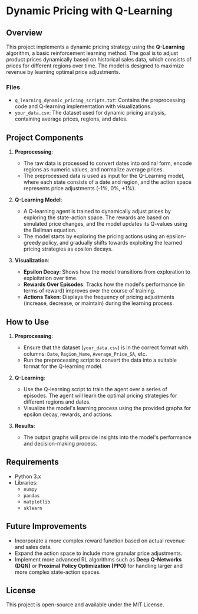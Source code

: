 
# Dynamic Pricing with Q-Learning

## Overview

This project implements a dynamic pricing strategy using the **Q-Learning** algorithm, a basic reinforcement learning method. The goal is to adjust product prices dynamically based on historical sales data, which consists of prices for different regions over time. The model is designed to maximize revenue by learning optimal price adjustments.

### Files

- `q_learning_dynamic_pricing_scripts.txt`: Contains the preprocessing code and Q-learning implementation with visualizations.
- `your_data.csv`: The dataset used for dynamic pricing analysis, containing average prices, regions, and dates.

## Project Components

1. **Preprocessing**:
   - The raw data is processed to convert dates into ordinal form, encode regions as numeric values, and normalize average prices.
   - The preprocessed data is used as input for the Q-Learning model, where each state consists of a date and region, and the action space represents price adjustments (-1%, 0%, +1%).

2. **Q-Learning Model**:
   - A Q-learning agent is trained to dynamically adjust prices by exploring the state-action space. The rewards are based on simulated price changes, and the model updates its Q-values using the Bellman equation.
   - The model starts by exploring the pricing actions using an epsilon-greedy policy, and gradually shifts towards exploiting the learned pricing strategies as epsilon decays.

3. **Visualization**:
   - **Epsilon Decay**: Shows how the model transitions from exploration to exploitation over time.
   - **Rewards Over Episodes**: Tracks how the model's performance (in terms of reward) improves over the course of training.
   - **Actions Taken**: Displays the frequency of pricing adjustments (increase, decrease, or maintain) during the learning process.

## How to Use

1. **Preprocessing**:
   - Ensure that the dataset (`your_data.csv`) is in the correct format with columns: `Date`, `Region_Name`, `Average_Price_SA`, etc.
   - Run the preprocessing script to convert the data into a suitable format for the Q-learning model.

2. **Q-Learning**:
   - Use the Q-learning script to train the agent over a series of episodes. The agent will learn the optimal pricing strategies for different regions and dates.
   - Visualize the model's learning process using the provided graphs for epsilon decay, rewards, and actions.

3. **Results**:
   - The output graphs will provide insights into the model's performance and decision-making process.

## Requirements

- Python 3.x
- Libraries:
  - `numpy`
  - `pandas`
  - `matplotlib`
  - `sklearn`

## Future Improvements

- Incorporate a more complex reward function based on actual revenue and sales data.
- Expand the action space to include more granular price adjustments.
- Implement more advanced RL algorithms such as **Deep Q-Networks (DQN)** or **Proximal Policy Optimization (PPO)** for handling larger and more complex state-action spaces.

## License

This project is open-source and available under the MIT License.
